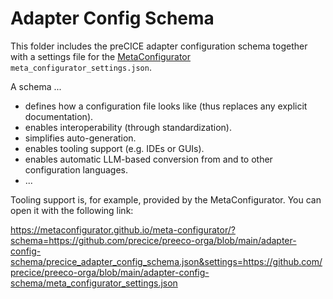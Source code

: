 # Adapter Config Schema

This folder includes the preCICE adapter configuration schema together with a settings file for the [MetaConfigurator](https://github.com/MetaConfigurator) `meta_configurator_settings.json`.

A schema ...

- defines how a configuration file looks like (thus replaces any explicit documentation).
- enables interoperability (through standardization).
- simplifies auto-generation.
- enables tooling support (e.g. IDEs or GUIs).
- enables automatic LLM-based conversion from and to other configuration languages.
- ...

Tooling support is, for example, provided by the MetaConfigurator. You can open it with the following link:

https://metaconfigurator.github.io/meta-configurator/?schema=https://github.com/precice/preeco-orga/blob/main/adapter-config-schema/precice_adapter_config_schema.json&settings=https://github.com/precice/preeco-orga/blob/main/adapter-config-schema/meta_configurator_settings.json
